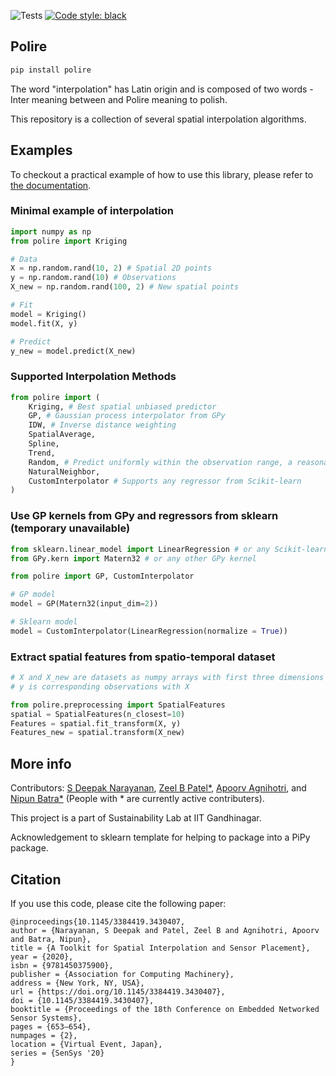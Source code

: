 ![Tests](https://github.com/sustainability-lab/polire/actions/workflows/tests.yml/badge.svg)
[![Code style: black](https://img.shields.io/badge/code%20style-black-000000.svg)](https://github.com/psf/black)


## Polire

```python
pip install polire
```


The word "interpolation" has Latin origin and is composed of two words - Inter meaning between and Polire meaning to polish.


This repository is a collection of several spatial interpolation algorithms. 

## Examples

To checkout a practical example of how to use this library, please refer to [the documentation](https://sustainability-lab.github.io/polire/).
### Minimal example of interpolation
```python
import numpy as np
from polire import Kriging

# Data
X = np.random.rand(10, 2) # Spatial 2D points
y = np.random.rand(10) # Observations
X_new = np.random.rand(100, 2) # New spatial points

# Fit
model = Kriging()
model.fit(X, y)

# Predict
y_new = model.predict(X_new)
```

### Supported Interpolation Methods
```python
from polire import (
    Kriging, # Best spatial unbiased predictor
    GP, # Gaussian process interpolator from GPy
    IDW, # Inverse distance weighting
    SpatialAverage,
    Spline,
    Trend,
    Random, # Predict uniformly within the observation range, a reasonable baseline
    NaturalNeighbor,
    CustomInterpolator # Supports any regressor from Scikit-learn
)
```

### Use GP kernels from GPy and regressors from sklearn (temporary unavailable)
```python
from sklearn.linear_model import LinearRegression # or any Scikit-learn regressor
from GPy.kern import Matern32 # or any other GPy kernel

from polire import GP, CustomInterpolator

# GP model
model = GP(Matern32(input_dim=2))

# Sklearn model
model = CustomInterpolator(LinearRegression(normalize = True))
```

### Extract spatial features from spatio-temporal dataset
```python
# X and X_new are datasets as numpy arrays with first three dimensions as longitude, latitute and time.
# y is corresponding observations with X

from polire.preprocessing import SpatialFeatures
spatial = SpatialFeatures(n_closest=10)
Features = spatial.fit_transform(X, y)
Features_new = spatial.transform(X_new)
```

## More info

Contributors:  [S Deepak Narayanan](https://github.com/sdeepaknarayanan), [Zeel B Patel*](https://github.com/patel-zeel), [Apoorv Agnihotri](https://github.com/apoorvagnihotri), and [Nipun Batra*](https://github.com/nipunbatra) (People with * are currently active contributers).

This project is a part of Sustainability Lab at IIT Gandhinagar.

Acknowledgement to sklearn template for helping to package into a PiPy package.

## Citation

If you use this code, please cite the following paper:

```
@inproceedings{10.1145/3384419.3430407,
author = {Narayanan, S Deepak and Patel, Zeel B and Agnihotri, Apoorv and Batra, Nipun},
title = {A Toolkit for Spatial Interpolation and Sensor Placement},
year = {2020},
isbn = {9781450375900},
publisher = {Association for Computing Machinery},
address = {New York, NY, USA},
url = {https://doi.org/10.1145/3384419.3430407},
doi = {10.1145/3384419.3430407},
booktitle = {Proceedings of the 18th Conference on Embedded Networked Sensor Systems},
pages = {653–654},
numpages = {2},
location = {Virtual Event, Japan},
series = {SenSys '20}
}
```